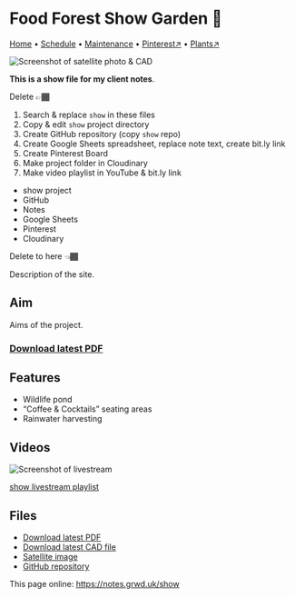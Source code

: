 # Food Forest Show Garden 🏡

[Home](https://notes.grwd.uk/show/) • [Schedule](https://notes.grwd.uk/show/schedule) • [Maintenance](https://notes.grwd.uk/show/management) • [Pinterest↗](https://pinterest.co.uk/NatureWorksGarden/show) • [Plants↗](https://bit.ly/show-plants)

![Screenshot of satellite photo & CAD](https://res.cloudinary.com/growdigital/image/upload/w_320/v1637764609/clifftop/clifftop-0.6-screenshot.jpg)

**This is a show file for my client notes**.

Delete 👉🏾
1. Search & replace `show` in these files
2. Copy & edit `show` project directory
3. Create GitHub repository (copy `show` repo)
4. Create Google Sheets spreadsheet, replace note text, create bit.ly link
5. Create Pinterest Board
6. Make project folder in Cloudinary
7. Make video playlist in YouTube & bit.ly link

* show project
* GitHub
* Notes
* Google Sheets
* Pinterest
* Cloudinary

Delete to here 👈🏾

Description of the site.

## Aim

Aims of the project.

### [Download latest PDF](https://github.com/growdigital/show/raw/main/show.pdf)

## Features

* Wildlife pond
* “Coffee & Cocktails” seating areas
* Rainwater harvesting

## Videos

![Screenshot of livestream](https://res.cloudinary.com/growdigital/image/upload/w_320/v1638362351/clifftop/clifftop-livestream.jpg)

[show livestream playlist](https://bit.ly/show-playlist)

## Files

* [Download latest PDF](https://github.com/growdigital/show/raw/main/show.pdf)
* [Download latest CAD file](https://downgit.github.io/#/home?url=https://github.com/growdigital/show/blob/main/show.dxf)
* [Satellite image](https://github.com/growdigital/show/raw/main/satellite.jpg)
* [GitHub repository](https://github.com/growdigital/show)

This page online: <https://notes.grwd.uk/show>
